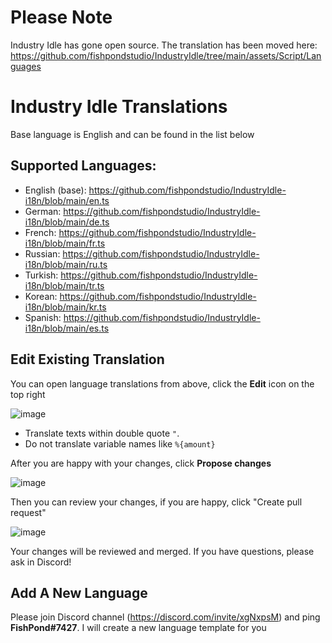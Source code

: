 # Please Note

Industry Idle has gone open source. The translation has been moved here: https://github.com/fishpondstudio/IndustryIdle/tree/main/assets/Script/Languages

# Industry Idle Translations

Base language is English and can be found in the list below

## Supported Languages:

- English (base): https://github.com/fishpondstudio/IndustryIdle-i18n/blob/main/en.ts
- German: https://github.com/fishpondstudio/IndustryIdle-i18n/blob/main/de.ts
- French: https://github.com/fishpondstudio/IndustryIdle-i18n/blob/main/fr.ts
- Russian: https://github.com/fishpondstudio/IndustryIdle-i18n/blob/main/ru.ts
- Turkish: https://github.com/fishpondstudio/IndustryIdle-i18n/blob/main/tr.ts
- Korean: https://github.com/fishpondstudio/IndustryIdle-i18n/blob/main/kr.ts
- Spanish: https://github.com/fishpondstudio/IndustryIdle-i18n/blob/main/es.ts

## Edit Existing Translation

You can open language translations from above, click the **Edit** icon on the top right

![image](https://user-images.githubusercontent.com/608221/113917327-c13b5f80-97e9-11eb-82fa-dc6fc0aa65fa.png)

- Translate texts within double quote `"`.
- Do not translate variable names like `%{amount}`

After you are happy with your changes, click **Propose changes**

![image](https://user-images.githubusercontent.com/608221/113917613-11b2bd00-97ea-11eb-9473-b0a300b7df19.png)

Then you can review your changes, if you are happy, click "Create pull request"

![image](https://user-images.githubusercontent.com/608221/114295260-ca0f8800-9aac-11eb-9bf1-844daaad1ad8.png)

Your changes will be reviewed and merged. If you have questions, please ask in Discord!

## Add A New Language

Please join Discord channel (https://discord.com/invite/xgNxpsM) and ping **FishPond#7427**. I will create a new language template for you

